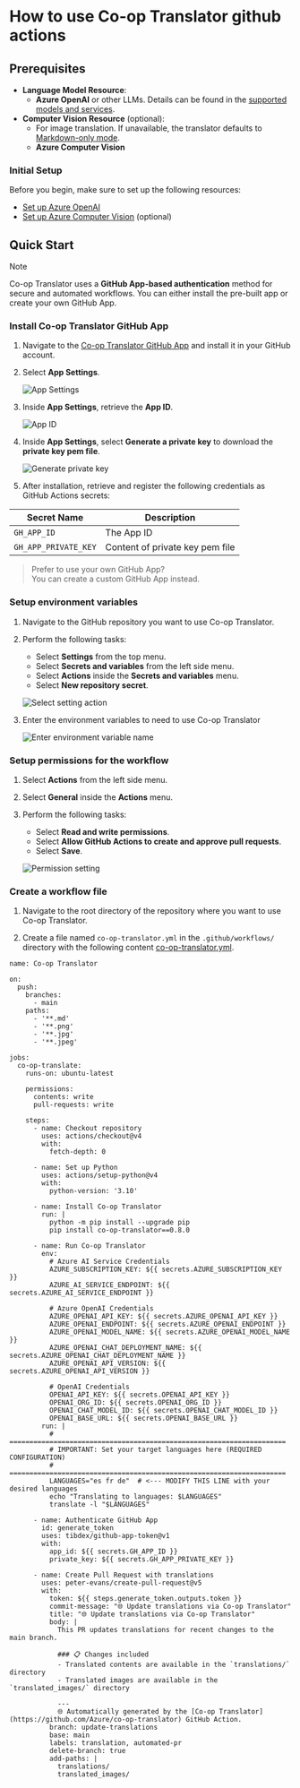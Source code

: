 # How to use Co-op Translator github actions

## Prerequisites

- **Language Model Resource**: 
  - **Azure OpenAI** or other LLMs. Details can be found in the [supported models and services](../../README.md/#-supported-models-and-services).
- **Computer Vision Resource** (optional):
  - For image translation. If unavailable, the translator defaults to [Markdown-only mode](../markdown-only-mode.md).
  - **Azure Computer Vision**

### Initial Setup

Before you begin, make sure to set up the following resources:

- [Set up Azure OpenAI](../set-up-resources/set-up-azure-openai.md)
- [Set up Azure Computer Vision](../set-up-resources/set-up-azure-computer-vision.md) (optional)

## Quick Start

> [!NOTE]
> Co-op Translator uses a **GitHub App-based authentication** method for secure and automated workflows.
> You can either install the pre-built app or create your own GitHub App.

### Install Co-op Translator GitHub App

1. Navigate to the [Co-op Translator GitHub App](https://github.com/apps/co-op-translator) and install it in your GitHub account.

1. Select **App Settings**.

    ![App Settings](../../imgs/select-app-settings.png)

1. Inside **App Settings**, retrieve the **App ID**.

    ![App ID](../../imgs/retrieve-app-id.png)

1. Inside **App Settings**, select **Generate a private key** to download the **private key pem file**.

    ![Generate private key](../../imgs/generate-private-key.png)

1. After installation, retrieve and register the following credentials as GitHub Actions secrets:

| Secret Name               | Description                     |
|---------------------------|---------------------------------|
| `GH_APP_ID`               | The App ID                      |
| `GH_APP_PRIVATE_KEY`      | Content of private key pem file   |

> Prefer to use your own GitHub App?  
> You can create a custom GitHub App instead.  

### Setup environment variables

1. Navigate to the GitHub repository you want to use Co-op Translator.

1. Perform the following tasks:

    - Select **Settings** from the top menu.
    - Select **Secrets and variables** from the left side menu.
    - Select **Actions** inside the **Secrets and variables** menu.
    - Select **New repository secret**.

   ![Select setting action](../../imgs/select-setting-action.png)

1. Enter the environment variables to need to use Co-op Translator

   ![Enter environment variable name](../../imgs/add-secrets-done.png)

### Setup permissions for the workflow

1. Select **Actions** from the left side menu.

1. Select **General** inside the **Actions** menu.

1. Perform the following tasks:

    - Select **Read and write permissions**.
    - Select **Allow GitHub Actions to create and approve pull requests**.
    - Select **Save**.

   ![Permission setting](../../imgs/permission-setting.png)

### Create a workflow file

1. Navigate to the root directory of the repository where you want to use Co-op Translator.

2. Create a file named `co-op-translator.yml` in the `.github/workflows/` directory with the following content [co-op-translator.yml](../../examples/github-actions/co-op-translator.yml).

```
name: Co-op Translator

on:
  push:
    branches:
      - main
    paths:
      - '**.md'
      - '**.png'
      - '**.jpg'
      - '**.jpeg'

jobs:
  co-op-translate:
    runs-on: ubuntu-latest

    permissions:
      contents: write
      pull-requests: write

    steps:
      - name: Checkout repository
        uses: actions/checkout@v4
        with:
          fetch-depth: 0

      - name: Set up Python
        uses: actions/setup-python@v4
        with:
          python-version: '3.10'

      - name: Install Co-op Translator
        run: |
          python -m pip install --upgrade pip
          pip install co-op-translator==0.8.0

      - name: Run Co-op Translator
        env:
          # Azure AI Service Credentials
          AZURE_SUBSCRIPTION_KEY: ${{ secrets.AZURE_SUBSCRIPTION_KEY }}
          AZURE_AI_SERVICE_ENDPOINT: ${{ secrets.AZURE_AI_SERVICE_ENDPOINT }}

          # Azure OpenAI Credentials
          AZURE_OPENAI_API_KEY: ${{ secrets.AZURE_OPENAI_API_KEY }}
          AZURE_OPENAI_ENDPOINT: ${{ secrets.AZURE_OPENAI_ENDPOINT }}
          AZURE_OPENAI_MODEL_NAME: ${{ secrets.AZURE_OPENAI_MODEL_NAME }}
          AZURE_OPENAI_CHAT_DEPLOYMENT_NAME: ${{ secrets.AZURE_OPENAI_CHAT_DEPLOYMENT_NAME }}
          AZURE_OPENAI_API_VERSION: ${{ secrets.AZURE_OPENAI_API_VERSION }}

          # OpenAI Credentials
          OPENAI_API_KEY: ${{ secrets.OPENAI_API_KEY }}
          OPENAI_ORG_ID: ${{ secrets.OPENAI_ORG_ID }}
          OPENAI_CHAT_MODEL_ID: ${{ secrets.OPENAI_CHAT_MODEL_ID }}
          OPENAI_BASE_URL: ${{ secrets.OPENAI_BASE_URL }}
        run: |
          # =====================================================================
          # IMPORTANT: Set your target languages here (REQUIRED CONFIGURATION)
          # =====================================================================
          LANGUAGES="es fr de"  # <--- MODIFY THIS LINE with your desired languages
          echo "Translating to languages: $LANGUAGES"
          translate -l "$LANGUAGES"

      - name: Authenticate GitHub App
        id: generate_token
        uses: tibdex/github-app-token@v1
        with:
          app_id: ${{ secrets.GH_APP_ID }}
          private_key: ${{ secrets.GH_APP_PRIVATE_KEY }}

      - name: Create Pull Request with translations
        uses: peter-evans/create-pull-request@v5
        with:
          token: ${{ steps.generate_token.outputs.token }}
          commit-message: "🌐 Update translations via Co-op Translator"
          title: "🌐 Update translations via Co-op Translator"
          body: |
            This PR updates translations for recent changes to the main branch.

            ### 📋 Changes included
            - Translated contents are available in the `translations/` directory
            - Translated images are available in the `translated_images/` directory

            ---
            🌐 Automatically generated by the [Co-op Translator](https://github.com/Azure/co-op-translator) GitHub Action.
          branch: update-translations
          base: main
          labels: translation, automated-pr
          delete-branch: true
          add-paths: |
            translations/
            translated_images/

```